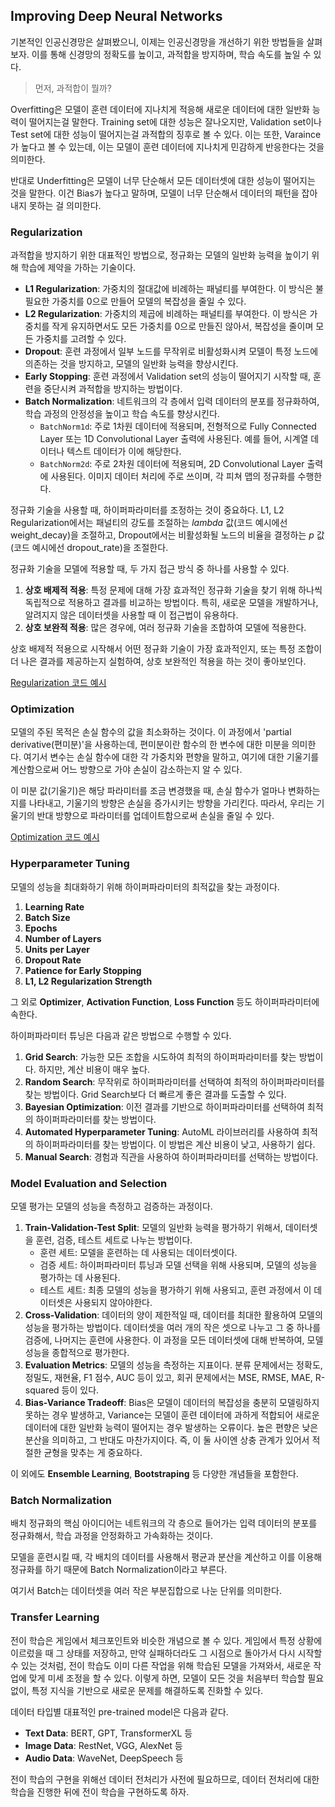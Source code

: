 ## Improving Deep Neural Networks
기본적인 인공신경망은 살펴봤으니, 이제는 인공신경망을 개선하기 위한 방법들을 살펴보자.
이를 통해 신경망의 정확도를 높이고, 과적합을 방지하며, 학습 속도를 높일 수 있다.

> 먼저, 과적합이 뭘까?  

Overfitting은 모델이 훈련 데이터에 지나치게 적응해 새로운 데이터에 대한 일반화 능력이 떨어지는걸 말한다.
Training set에 대한 성능은 잘나오지만, Validation set이나 Test set에 대한 성능이 떨어지는걸 과적합의 징후로 볼 수 있다.
이는 또한, Varaince가 높다고 볼 수 있는데, 이는 모델이 훈련 데이터에 지나치게 민감하게 반응한다는 것을 의미한다.  

반대로 Underfitting은 모델이 너무 단순해서 모든 데이터셋에 대한 성능이 떨어지는 것을 말한다.
이건 Bias가 높다고 말하며, 모델이 너무 단순해서 데이터의 패턴을 잡아내지 못하는 걸 의미한다.

### Regularization
과적합을 방지하기 위한 대표적인 방법으로, 정규화는 모델의 일반화 능력을 높이기 위해 학습에 제약을 가하는 기술이다.
- **L1 Regularization**: 가중치의 절대값에 비례하는 패널티를 부여한다. 이 방식은 불필요한 가중치를 0으로 만들어 모델의 복잡성을 줄일 수 있다.
- **L2 Regularization**: 가중치의 제곱에 비례하는 패널티를 부여한다. 이 방식은 가중치를 작게 유지하면서도 모든 가중치를 0으로 만들진 않아서, 복잡성을 줄이며 모든 가중치를 고려할 수 있다.
- **Dropout**: 훈련 과정에서 일부 노드를 무작위로 비활성화시켜 모델이 특정 노드에 의존하는 것을 방지하고, 모델의 일반화 능력을 향상시킨다. 
- **Early Stopping**: 훈련 과정에서 Validation set의 성능이 떨어지기 시작할 때, 훈련을 중단시켜 과적합을 방지하는 방법이다.
- **Batch Normalization**: 네트워크의 각 층에서 입력 데이터의 분포를 정규화하여, 학습 과정의 안정성을 높이고 학습 속도를 향상시킨다.
    - `BatchNorm1d`: 주로 1차원 데이터에 적용되며, 전형적으로 Fully Connected Layer 또는 1D Convolutional Layer 출력에 사용된다. 예를 들어, 시계열 데이터나 텍스트 데이터가 이에 해당한다.
    - `BatchNorm2d`: 주로 2차원 데이터에 적용되며, 2D Convolutional Layer 출력에 사용된다. 이미지 데이터 처리에 주로 쓰이며, 각 피쳐 맵의 정규화를 수행한다.

정규화 기술을 사용할 때, 하이퍼파라미터를 조정하는 것이 중요하다.
L1, L2 Regularization에서는 패널티의 강도를 조절하는 *lambda* 값(코드 예시에선 weight_decay)을 조절하고, Dropout에서는 비활성화될 노드의 비율을 결정하는 *p* 값(코드 예시에선 dropout_rate)을 조절한다.

정규화 기술을 모델에 적용할 때, 두 가지 접근 방식 중 하나를 사용할 수 있다.
1. **상호 배제적 적용**: 특정 문제에 대해 가장 효과적인 정규화 기술을 찾기 위해 하나씩 독립적으로 적용하고 결과를 비교하는 방법이다. 특히, 새로운 모델을 개발하거나, 알려지지 않은 데이터셋을 사용할 때 이 접근법이 유용하다.
2. **상호 보완적 적용**: 많은 경우에, 여러 정규화 기술을 조합하여 모델에 적용한다. 

상호 배제적 적용으로 시작해서 어떤 정규화 기술이 가장 효과적인지, 또는 특정 조합이 더 나은 결과를 제공하는지 실험하여, 상호 보완적인 적용을 하는 것이 좋아보인다.

[Regularization 코드 예시](./regularization.py)

### Optimization
모델의 주된 목적은 손실 함수의 값을 최소화하는 것이다. 이 과정에서 'partial derivative(편미분)'을 사용하는데, 편미분이란 함수의 한 변수에 대한 미분을 의미한다.
여기서 변수는 손실 함수에 대한 각 가중치와 편향을 말하고, 여기에 대한 기울기를 계산함으로써 어느 방향으로 가야 손실이 감소하는지 알 수 있다.

이 미분 값(기울기)은 해당 파라미터를 조금 변경했을 때, 손실 함수가 얼마나 변화하는지를 나타내고,
기울기의 방향은 손실을 증가시키는 방향을 가리킨다. 따라서, 우리는 기울기의 반대 방향으로 파라미터를 업데이트함으로써 손실을 줄일 수 있다.

[Optimization 코드 예시](./optimization.py)

### Hyperparameter Tuning
모델의 성능을 최대화하기 위해 하이퍼파라미터의 최적값을 찾는 과정이다.
1. **Learning Rate**
2. **Batch Size**
3. **Epochs**
4. **Number of Layers**
5. **Units per Layer**
6. **Dropout Rate**
7. **Patience for Early Stopping**
8. **L1, L2 Regularization Strength**

그 외로 **Optimizer**, **Activation Function**, **Loss Function** 등도 하이퍼파라미터에 속한다.

하이퍼파라미터 튜닝은 다음과 같은 방법으로 수행할 수 있다.
1. **Grid Search**: 가능한 모든 조합을 시도하여 최적의 하이퍼파라미터를 찾는 방법이다. 하지만, 계산 비용이 매우 높다.
2. **Random Search**: 무작위로 하이퍼파라미터를 선택하여 최적의 하이퍼파라미터를 찾는 방법이다. Grid Search보다 더 빠르게 좋은 결과를 도출할 수 있다.
3. **Bayesian Optimization**: 이전 결과를 기반으로 하이퍼파라미터를 선택하여 최적의 하이퍼파라미터를 찾는 방법이다.
4. **Automated Hyperparameter Tuning**: AutoML 라이브러리를 사용하여 최적의 하이퍼파라미터를 찾는 방법이다. 이 방법은 계산 비용이 낮고, 사용하기 쉽다.
5. **Manual Search**: 경험과 직관을 사용하여 하이퍼파라미터를 선택하는 방법이다.

### Model Evaluation and Selection
모델 평가는 모델의 성능을 측정하고 검증하는 과정이다.
1. **Train-Validation-Test Split**: 모델의 일반화 능력을 평가하기 위해서, 데이터셋을 훈련, 검증, 테스트 세트로 나누는 방법이다.
   - 훈련 세트: 모델을 훈련하는 데 사용되는 데이터셋이다.
   - 검증 세트: 하이퍼파라미터 튜닝과 모델 선택을 위해 사용되며, 모델의 성능을 평가하는 데 사용된다.
   - 테스트 세트: 최종 모델의 성능을 평가하기 위해 사용되고, 훈련 과정에서 이 데이터셋은 사용되지 않아야한다.
2. **Cross-Validation**: 데이터의 양이 제한적일 때, 데이터를 최대한 활용하여 모델의 성능을 평가하는 방법이다. 데이터셋을 여러 개의 작은 셋으로 나누고 그 중 하나를 검증에, 나머지는 훈련에 사용한다. 이 과정을 모든 데이터셋에 대해 반복하여, 모델 성능을 종합적으로 평가한다.
3. **Evaluation Metrics**: 모델의 성능을 측정하는 지표이다. 분류 문제에서는 정확도, 정밀도, 재현율, F1 점수, AUC 등이 있고, 회귀 문제에서는 MSE, RMSE, MAE, R-squared 등이 있다.
4. **Bias-Variance Tradeoff**: Bias은 모델이 데이터의 복잡성을 충분히 모델링하지 못하는 경우 발생하고, Variance는 모델이 훈련 데이터에 과하게 적합되어 새로운 데이터에 대한 일반화 능력이 떨어지는 경우 발생하는 오류이다. 높은 편향은 낮은 분산을 의미하고, 그 반대도 마찬가지이다. 즉, 이 둘 사이엔 상충 관계가 있어서 적절한 균형을 맞추는 게 중요하다.

이 외에도 **Ensemble Learning**, **Bootstraping** 등 다양한 개념들을 포함한다.

### Batch Normalization
배치 정규화의 핵심 아이디어는 네트워크의 각 층으로 들어가는 입력 데이터의 분포를 정규화해서, 학습 과정을 안정화하고 가속화하는 것이다.

모델을 훈련시킬 때, 각 배치의 데이터를 사용해서 평균과 분산을 계산하고 이를 이용해 정규화를 하기 때문에 Batch Normalization이라고 부른다.

여기서 Batch는 데이터셋을 여러 작은 부분집합으로 나눈 단위를 의미한다.

### Transfer Learning
전이 학습은 게임에서 체크포인트와 비슷한 개념으로 볼 수 있다. 게임에서 특정 상황에 이르렀을 때 그 상태를 저장하고, 만약 실패하더라도 그 시점으로 돌아가서 다시 시작할 수 있는 것처럼,
전이 학습도 이미 다른 작업을 위해 학습된 모델을 가져와서, 새로운 작업에 맞게 미세 조정을 할 수 있다. 이렇게 하면, 모델이 모든 것을 처음부터 학습할 필요 없이, 특정 지식을 기반으로 새로운 문제를 해결하도록 진화할 수 있다.

데이터 타입별 대표적인 pre-trained model은 다음과 같다.
- **Text Data**: BERT, GPT, TransformerXL 등
- **Image Data**: RestNet, VGG, AlexNet 등
- **Audio Data**: WaveNet, DeepSpeech 등

전이 학습의 구현을 위해선 데이터 전처리가 사전에 필요하므로, 데이터 전처리에 대한 학습을 진행한 뒤에 전이 학습을 구현하도록 하자.